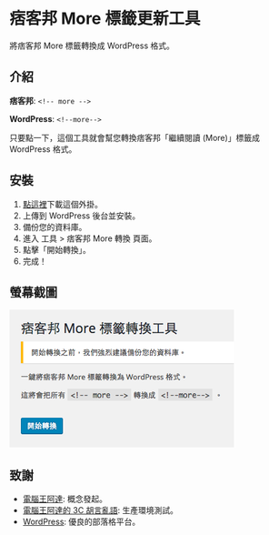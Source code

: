 # 痞客邦 More 標籤更新工具
將痞客邦 More 標籤轉換成 WordPress 格式。

## 介紹
**痞客邦**: ```<!-- more -->```

**WordPress**: ```<!--more-->```

只要點一下，這個工具就會幫您轉換痞客邦「繼續閱讀 (More)」標籤成 WordPress 格式。

## 安裝
1. [點這裡](https://github.com/kocpc/pixnet-more-tag-updater/releases)下載這個外掛。
2. 上傳到 WordPress 後台並安裝。
3. 備份您的資料庫。
3. 進入 工具 > 痞客邦 More 轉換 頁面。
4. 點擊「開始轉換」。
5. 完成！

## 螢幕截圖
![Screenshot](/assets/screenshot-1.png)

## 致謝
* [電腦王阿達](https://www.facebook.com/kocpc): 概念發起。
* [電腦王阿達的 3C 胡言亂語](https://www.kocpc.com.tw): 生產環境測試。
* [WordPress](https://wordpress.com): 優良的部落格平台。